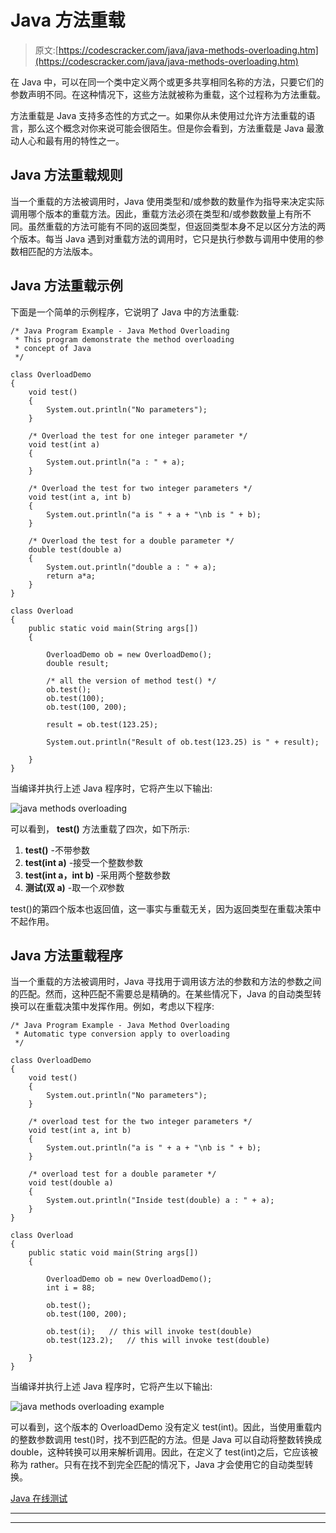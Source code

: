 # Java 方法重载

> 原文:[https://codescracker.com/java/java-methods-overloading.htm](https://codescracker.com/java/java-methods-overloading.htm)

在 Java 中，可以在同一个类中定义两个或更多共享相同名称的方法，只要它们的参数声明不同。在这种情况下，这些方法就被称为重载，这个过程称为方法重载。

方法重载是 Java 支持多态性的方式之一。如果你从未使用过允许方法重载的语言，那么这个概念对你来说可能会很陌生。但是你会看到，方法重载是 Java 最激动人心和最有用的特性之一。

## Java 方法重载规则

当一个重载的方法被调用时，Java 使用类型和/或参数的数量作为指导来决定实际调用哪个版本的重载方法。因此，重载方法必须在类型和/或参数数量上有所不同。虽然重载的方法可能有不同的返回类型，但返回类型本身不足以区分方法的两个版本。每当 Java 遇到对重载方法的调用时，它只是执行参数与调用中使用的参数相匹配的方法版本。

## Java 方法重载示例

下面是一个简单的示例程序，它说明了 Java 中的方法重载:

```
/* Java Program Example - Java Method Overloading
 * This program demonstrate the method overloading
 * concept of Java
 */

class OverloadDemo
{
    void test()
    {
        System.out.println("No parameters");
    }

    /* Overload the test for one integer parameter */
    void test(int a)
    {
        System.out.println("a : " + a);
    }

    /* Overload the test for two integer parameters */
    void test(int a, int b)
    {
        System.out.println("a is " + a + "\nb is " + b);
    }

    /* Overload the test for a double parameter */
    double test(double a)
    {
        System.out.println("double a : " + a);
        return a*a;
    }
}

class Overload
{
    public static void main(String args[])
    {

        OverloadDemo ob = new OverloadDemo();
        double result;

        /* all the version of method test() */
        ob.test();
        ob.test(100);
        ob.test(100, 200);

        result = ob.test(123.25);

        System.out.println("Result of ob.test(123.25) is " + result);

    }
}
```

当编译并执行上述 Java 程序时，它将产生以下输出:

![java methods overloading](../Images/95e2f8514b862e3d970934e194195691.png)

可以看到， **test()** 方法重载了四次，如下所示:

1.  **test()** -不带参数
2.  **test(int a)** -接受一个整数参数
3.  **test(int a，int b)** -采用两个整数参数
4.  **测试(双 a)** -取一个*双*参数

test()的第四个版本也返回值，这一事实与重载无关，因为返回类型在重载决策中不起作用。

## Java 方法重载程序

当一个重载的方法被调用时，Java 寻找用于调用该方法的参数和方法的参数之间的匹配。然而，这种匹配不需要总是精确的。在某些情况下，Java 的自动类型转换可以在重载决策中发挥作用。例如，考虑以下程序:

```
/* Java Program Example - Java Method Overloading
 * Automatic type conversion apply to overloading
 */

class OverloadDemo
{
    void test()
    {
        System.out.println("No parameters");
    }

    /* overload test for the two integer parameters */
    void test(int a, int b)
    {
        System.out.println("a is " + a + "\nb is " + b);
    }

    /* overload test for a double parameter */
    void test(double a)
    {
        System.out.println("Inside test(double) a : " + a);
    }
}

class Overload
{
    public static void main(String args[])
    {

        OverloadDemo ob = new OverloadDemo();
        int i = 88;

        ob.test();
        ob.test(100, 200);

        ob.test(i);   // this will invoke test(double)
        ob.test(123.2);   // this will invoke test(double)

    }
}
```

当编译并执行上述 Java 程序时，它将产生以下输出:

![java methods overloading example](../Images/995804a7519400f269190aed3498ac0b.png)

可以看到，这个版本的 OverloadDemo 没有定义 test(int)。因此，当使用重载内的整数参数调用 test()时，找不到匹配的方法。但是 Java 可以自动将整数转换成 double，这种转换可以用来解析调用。因此，在定义了 test(int)之后，它应该被称为 rather。只有在找不到完全匹配的情况下，Java 才会使用它的自动类型转换。

[Java 在线测试](/exam/showtest.php?subid=1)

* * *

* * *